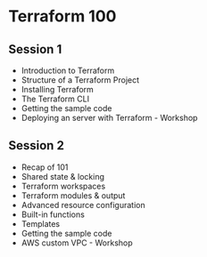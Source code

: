 # Terraform 100

## Session 1

* Introduction to Terraform
* Structure of a Terraform Project
* Installing Terraform 
* The Terraform CLI
* Getting the sample code
* Deploying an server with Terraform - Workshop

## Session 2

* Recap of 101
* Shared state & locking
* Terraform workspaces
* Terraform modules & output
* Advanced resource configuration
* Built-in functions
* Templates
* Getting the sample code
* AWS custom VPC - Workshop
